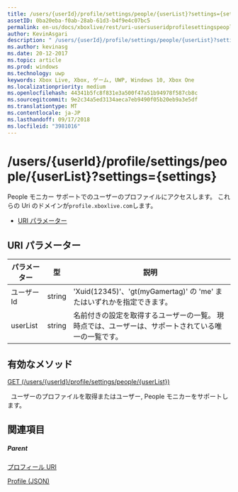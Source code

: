 ```yaml
---
title: /users/{userId}/profile/settings/people/{userList}?settings={settings}
assetID: 0ba20eba-f0ab-28ab-61d3-b4f9e4c07bc5
permalink: en-us/docs/xboxlive/rest/uri-usersuseridprofilesettingspeopleuserlist.html
author: KevinAsgari
description: " /users/{userId}/profile/settings/people/{userList}?settings={settings}"
ms.author: kevinasg
ms.date: 20-12-2017
ms.topic: article
ms.prod: windows
ms.technology: uwp
keywords: Xbox Live, Xbox, ゲーム, UWP, Windows 10, Xbox One
ms.localizationpriority: medium
ms.openlocfilehash: 44341b5fc8f831e3a500f47a51b94978f587cb8c
ms.sourcegitcommit: 9e2c34a5ed3134aeca7eb9490f05b20eb9a3e5df
ms.translationtype: MT
ms.contentlocale: ja-JP
ms.lasthandoff: 09/17/2018
ms.locfileid: "3981016"
---
```

# <a name="usersuseridprofilesettingspeopleuserlistsettingssettings"></a>/users/{userId}/profile/settings/people/{userList}?settings={settings}
People モニカー サポートでのユーザーのプロファイルにアクセスします。 これらの Uri のドメインが`profile.xboxlive.com`します。
 
  * [URI パラメーター](#ID4EV)
 
<a id="ID4EV"></a>

 
## <a name="uri-parameters"></a>URI パラメーター
 
| パラメーター| 型| 説明| 
| --- | --- | --- | 
| ユーザー Id| string| 'Xuid(12345)'、'gt(myGamertag)' の 'me' またはいずれかを指定できます。| 
| userList| string| 名前付きの設定を取得するユーザーの一覧。 現時点では、ユーザーは、サポートされている唯一の一覧です。| 
  
<a id="ID4E1B"></a>

 
## <a name="valid-methods"></a>有効なメソッド

[GET (/users/{userId}/profile/settings/people/{userList})](uri-usersuseridprofilesettingspeopleuserlistget.md)

&nbsp;&nbsp;ユーザーのプロファイルを取得またはユーザー, People モニカーをサポートします。
 
<a id="ID4EEC"></a>

 
## <a name="see-also"></a>関連項目
 
<a id="ID4EGC"></a>

 
##### <a name="parent"></a>Parent 

[プロフィール URI](atoc-reference-profiles.md)

 [Profile (JSON)](../../json/json-profile.md)

   